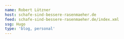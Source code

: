```yaml
---
name: Robert Lützner
host: schafe-sind-bessere-rasenmaeher.de
feed: schafe-sind-bessere-rasenmaeher.de/index.xml
ssg: Hugo
type: 'blog, personal'
---
```

